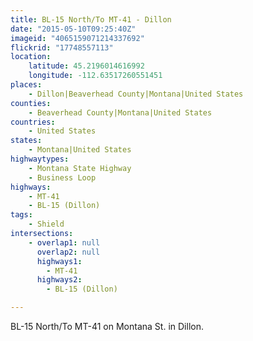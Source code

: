 ```yaml
---
title: BL-15 North/To MT-41 - Dillon
date: "2015-05-10T09:25:40Z"
imageid: "4065159071214337692"
flickrid: "17748557113"
location:
    latitude: 45.2196014616992
    longitude: -112.63517260551451
places:
    - Dillon|Beaverhead County|Montana|United States
counties:
    - Beaverhead County|Montana|United States
countries:
    - United States
states:
    - Montana|United States
highwaytypes:
    - Montana State Highway
    - Business Loop
highways:
    - MT-41
    - BL-15 (Dillon)
tags:
    - Shield
intersections:
    - overlap1: null
      overlap2: null
      highways1:
        - MT-41
      highways2:
        - BL-15 (Dillon)

---
```

BL-15 North/To MT-41 on Montana St. in Dillon.